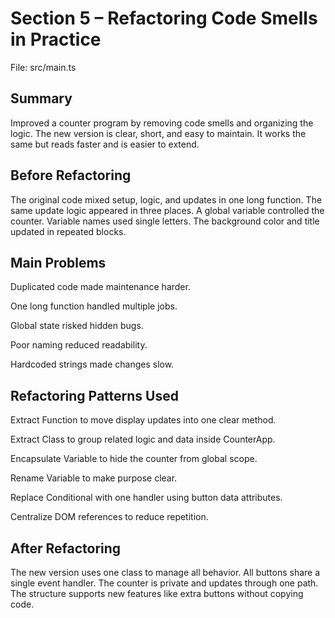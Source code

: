# Section 5 – Refactoring Code Smells in Practice

File: src/main.ts

## Summary

Improved a counter program by removing code smells and organizing the logic. The new version is clear, short, and easy to maintain. It works the same but reads faster and is easier to extend.

## Before Refactoring

The original code mixed setup, logic, and updates in one long function. The same update logic appeared in three places. A global variable controlled the counter. Variable names used single letters. The background color and title updated in repeated blocks.

## Main Problems

Duplicated code made maintenance harder.

One long function handled multiple jobs.

Global state risked hidden bugs.

Poor naming reduced readability.

Hardcoded strings made changes slow.

## Refactoring Patterns Used

Extract Function to move display updates into one clear method.

Extract Class to group related logic and data inside CounterApp.

Encapsulate Variable to hide the counter from global scope.

Rename Variable to make purpose clear.

Replace Conditional with one handler using button data attributes.

Centralize DOM references to reduce repetition.

## After Refactoring

The new version uses one class to manage all behavior. All buttons share a single event handler. The counter is private and updates through one path. The structure supports new features like extra buttons without copying code.

